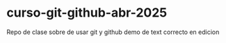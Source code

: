 # curso-git-github-abr-2025
Repo de clase sobre  de usar git y github
demo de text correcto en edicion
